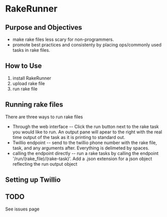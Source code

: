 RakeRunner
=========

Purpose and Objectives
----------------------
- make rake files less scary for non-programmers.
- promote best practices and consistenty by placing ops/commonly used tasks in rake files.

How to Use
----------
1. install RakeRunner
2. upload rake file
3. run rake file

Running rake files
------------------
There are three ways to run rake files
- Through the web interface
-- Click the run button next to the rake task you would like to run.  An output pane will apear to the right with the real time output of the task as it is printing to standard out.
- Twillio endpoint
-- send to the twillio phone number with the rake file, task, and any arguments after.  Everything is delimeted by spaces.  
- calling the endpoint directly
-- run a rake tasks by calling the endpoint '/run/(rake_file)/(rake-task)'.  Add a .json extension for a json object reflecting the run output object

Setting up Twillio
------------------

TODO
----
See issues page 
